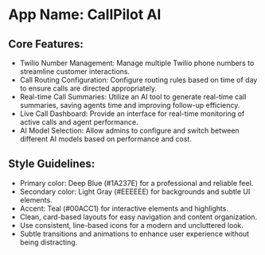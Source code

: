 # **App Name**: CallPilot AI

## Core Features:

- Twilio Number Management: Manage multiple Twilio phone numbers to streamline customer interactions.
- Call Routing Configuration: Configure routing rules based on time of day to ensure calls are directed appropriately.
- Real-time Call Summaries: Utilize an AI tool to generate real-time call summaries, saving agents time and improving follow-up efficiency.
- Live Call Dashboard: Provide an interface for real-time monitoring of active calls and agent performance.
- AI Model Selection: Allow admins to configure and switch between different AI models based on performance and cost.

## Style Guidelines:

- Primary color: Deep Blue (#1A237E) for a professional and reliable feel.
- Secondary color: Light Gray (#EEEEEE) for backgrounds and subtle UI elements.
- Accent: Teal (#00ACC1) for interactive elements and highlights.
- Clean, card-based layouts for easy navigation and content organization.
- Use consistent, line-based icons for a modern and uncluttered look.
- Subtle transitions and animations to enhance user experience without being distracting.